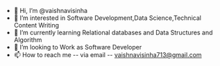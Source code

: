 - 👋 Hi, I’m @vaishnavisinha
- 👀 I’m interested in Software Development,Data Science,Technical Content Writing
- 🌱 I’m currently learning Relational databases and Data Structures and Algorithm
- 💞️ I’m looking to Work as Software Developer 
- 📫 How to reach me -- via email -- vaishnavisinha713@gmail.com

<!---
vaishnavisinha26/vaishnavisinha26 is a ✨ special ✨ repository because its `README.md` (this file) appears on your GitHub profile.
You can click the Preview link to take a look at your changes.
--->
